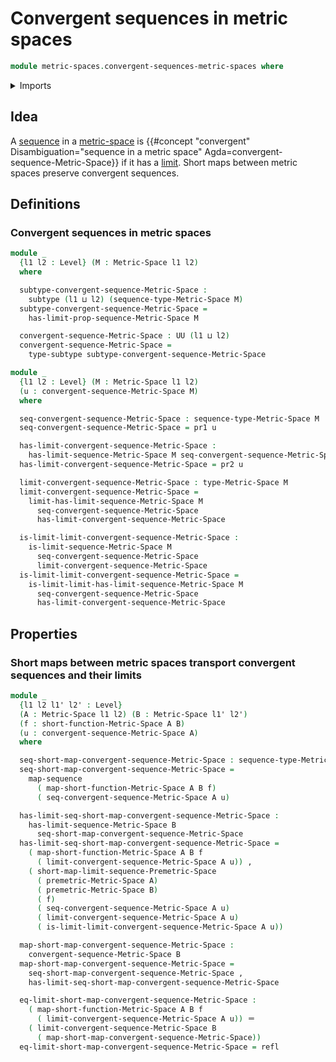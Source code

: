 # Convergent sequences in metric spaces

```agda
module metric-spaces.convergent-sequences-metric-spaces where
```

<details><summary>Imports</summary>

```agda
open import foundation.dependent-pair-types
open import foundation.identity-types
open import foundation.sequences
open import foundation.subtypes
open import foundation.universe-levels

open import metric-spaces.limits-sequences-metric-spaces
open import metric-spaces.limits-sequences-premetric-spaces
open import metric-spaces.limits-sequences-pseudometric-spaces
open import metric-spaces.metric-spaces
open import metric-spaces.sequences-metric-spaces
open import metric-spaces.short-functions-metric-spaces
```

</details>

## Idea

A [sequence](metric-spaces.sequences-metric-spaces.md) in a
[metric-space](metric-spaces.metric-spaces.md) is
{{#concept "convergent" Disambiguation="sequence in a metric space" Agda=convergent-sequence-Metric-Space}}
if it has a [limit](metric-spaces.limits-sequences-metric-spaces.md). Short maps
between metric spaces preserve convergent sequences.

## Definitions

### Convergent sequences in metric spaces

```agda
module _
  {l1 l2 : Level} (M : Metric-Space l1 l2)
  where

  subtype-convergent-sequence-Metric-Space :
    subtype (l1 ⊔ l2) (sequence-type-Metric-Space M)
  subtype-convergent-sequence-Metric-Space =
    has-limit-prop-sequence-Metric-Space M

  convergent-sequence-Metric-Space : UU (l1 ⊔ l2)
  convergent-sequence-Metric-Space =
    type-subtype subtype-convergent-sequence-Metric-Space

module _
  {l1 l2 : Level} (M : Metric-Space l1 l2)
  (u : convergent-sequence-Metric-Space M)
  where

  seq-convergent-sequence-Metric-Space : sequence-type-Metric-Space M
  seq-convergent-sequence-Metric-Space = pr1 u

  has-limit-convergent-sequence-Metric-Space :
    has-limit-sequence-Metric-Space M seq-convergent-sequence-Metric-Space
  has-limit-convergent-sequence-Metric-Space = pr2 u

  limit-convergent-sequence-Metric-Space : type-Metric-Space M
  limit-convergent-sequence-Metric-Space =
    limit-has-limit-sequence-Metric-Space M
      seq-convergent-sequence-Metric-Space
      has-limit-convergent-sequence-Metric-Space

  is-limit-limit-convergent-sequence-Metric-Space :
    is-limit-sequence-Metric-Space M
      seq-convergent-sequence-Metric-Space
      limit-convergent-sequence-Metric-Space
  is-limit-limit-convergent-sequence-Metric-Space =
    is-limit-limit-has-limit-sequence-Metric-Space M
      seq-convergent-sequence-Metric-Space
      has-limit-convergent-sequence-Metric-Space
```

## Properties

### Short maps between metric spaces transport convergent sequences and their limits

```agda
module _
  {l1 l2 l1' l2' : Level}
  (A : Metric-Space l1 l2) (B : Metric-Space l1' l2')
  (f : short-function-Metric-Space A B)
  (u : convergent-sequence-Metric-Space A)
  where

  seq-short-map-convergent-sequence-Metric-Space : sequence-type-Metric-Space B
  seq-short-map-convergent-sequence-Metric-Space =
    map-sequence
      ( map-short-function-Metric-Space A B f)
      ( seq-convergent-sequence-Metric-Space A u)

  has-limit-seq-short-map-convergent-sequence-Metric-Space :
    has-limit-sequence-Metric-Space B
      seq-short-map-convergent-sequence-Metric-Space
  has-limit-seq-short-map-convergent-sequence-Metric-Space =
    ( map-short-function-Metric-Space A B f
      ( limit-convergent-sequence-Metric-Space A u)) ,
    ( short-map-limit-sequence-Premetric-Space
      ( premetric-Metric-Space A)
      ( premetric-Metric-Space B)
      ( f)
      ( seq-convergent-sequence-Metric-Space A u)
      ( limit-convergent-sequence-Metric-Space A u)
      ( is-limit-limit-convergent-sequence-Metric-Space A u))

  map-short-map-convergent-sequence-Metric-Space :
    convergent-sequence-Metric-Space B
  map-short-map-convergent-sequence-Metric-Space =
    seq-short-map-convergent-sequence-Metric-Space ,
    has-limit-seq-short-map-convergent-sequence-Metric-Space

  eq-limit-short-map-convergent-sequence-Metric-Space :
    ( map-short-function-Metric-Space A B f
      ( limit-convergent-sequence-Metric-Space A u)) ＝
    ( limit-convergent-sequence-Metric-Space B
      ( map-short-map-convergent-sequence-Metric-Space))
  eq-limit-short-map-convergent-sequence-Metric-Space = refl
```
